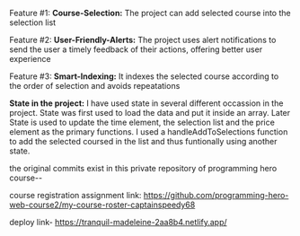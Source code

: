 Feature #1: **Course-Selection:** The project can add selected course into the selection list

Feature #2: **User-Friendly-Alerts:** The project uses alert notifications to send the user a timely feedback of their actions, offering better user experience

Feature #3: **Smart-Indexing:** It indexes the selected course according to the order of selection and avoids repeatations


**State in the project:**
I have used state in several different occassion in the project. State was first used to load the data and put it inside an array. Later State is used to update the time element, the selection list and the price element as the primary functions. I used a handleAddToSelections function to add the selected coursed in the list and thus funtionally using another state.


the original commits exist in this private repository of programming hero course--

course registration assignment link: https://github.com/programming-hero-web-course2/my-course-roster-captainspeedy68

deploy link- https://tranquil-madeleine-2aa8b4.netlify.app/

